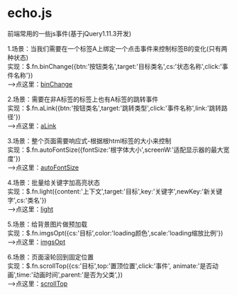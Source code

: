 # echo.js
前端常用的一些js事件(基于jQuery1.11.3开发)

1.场景：当我们需要在一个标签A上绑定一个点击事件来控制标签B的变化(只有两种状态)       
  实现：$.fn.binChange({btn:'按钮类名',target:'目标类名',cs:'状态名称',click:'事件名称'})   
  -->点这里：[binChange](http://htmlpreview.github.io/?https://github.com/MrRetro/Echo/blob/master/src/1.给按钮绑定事件.html)
     
2.场景：需要在非A标签的标签上也有A标签的跳转事件   
  实现：$.fn.aLink({btn:'按钮类名',target:'跳转类型',click:'事件名称',link:'跳转路径'})   
  -->点这里：[aLink](http://htmlpreview.github.io/?https://github.com/MrRetro/Echo/blob/master/src/2.单页非a标签需要有a标签跳转.html)
     
3.场景：整个页面需要响应式-根据根html标签的大小来控制   
  实现：$.fn.autoFontSize({fontSize:'根字体大小',screenW:'适配显示器的最大宽度'})   
  -->点这里：[autoFontSize](http://htmlpreview.github.io/?https://github.com/MrRetro/Echo/blob/master/src/3.小球随html字体大小而缩放.html)
     
4.场景：批量给关键字加高亮状态   
  实现：$.fn.light({content:'上下文',target:'目标',key:'关键字',newKey:'新关键字',cs:'类名'})   
  -->点这里：[light](http://htmlpreview.github.io/?https://github.com/MrRetro/Echo/blob/master/src/4.批量替换关键字.html)
     
5.场景：给背景图片做预加载   
  实现：$.fn.imgsOpt({cs:'目标',color:'loading颜色',scale:'loading缩放比例'})   
  -->点这里：[imgsOpt](http://htmlpreview.github.io/?https://github.com/MrRetro/Echo/blob/master/src/5.背景图片预先加载.html)
     
6.场景：页面滚轮回到固定位置  
  实现：$.fn.scrollTop({cs:'目标',top:'置顶位置',click:'事件',	animate:'是否动画',time:'动画时间',parent:'是否为父类',})    
  -->点这里：[scrollTop](http://htmlpreview.github.io/?https://github.com/MrRetro/Echo/blob/master/src/6.滚轮回到顶部.html)